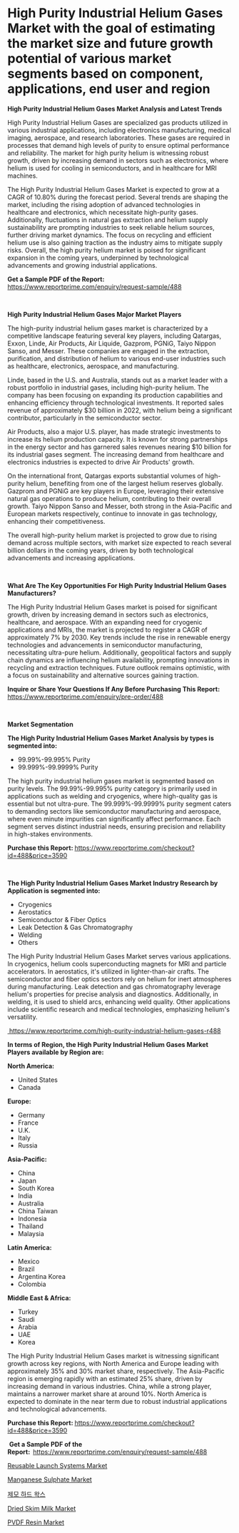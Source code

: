 <p><h1>High Purity Industrial Helium Gases Market with the goal of estimating the market size and future growth potential of various market segments based on component, applications, end user and region</h1></p><p><strong>High Purity Industrial Helium Gases Market Analysis and Latest Trends</strong></p>
<p><p>High Purity Industrial Helium Gases are specialized gas products utilized in various industrial applications, including electronics manufacturing, medical imaging, aerospace, and research laboratories. These gases are required in processes that demand high levels of purity to ensure optimal performance and reliability. The market for high purity helium is witnessing robust growth, driven by increasing demand in sectors such as electronics, where helium is used for cooling in semiconductors, and in healthcare for MRI machines.</p><p>The High Purity Industrial Helium Gases Market is expected to grow at a CAGR of 10.80% during the forecast period. Several trends are shaping the market, including the rising adoption of advanced technologies in healthcare and electronics, which necessitate high-purity gases. Additionally, fluctuations in natural gas extraction and helium supply sustainability are prompting industries to seek reliable helium sources, further driving market dynamics. The focus on recycling and efficient helium use is also gaining traction as the industry aims to mitigate supply risks. Overall, the high purity helium market is poised for significant expansion in the coming years, underpinned by technological advancements and growing industrial applications.</p></p>
<p><strong>Get a Sample PDF of the Report:&nbsp;</strong> <a href="https://www.reportprime.com/enquiry/request-sample/488">https://www.reportprime.com/enquiry/request-sample/488</a></p>
<p>&nbsp;</p>
<p><strong>High Purity Industrial Helium Gases Major Market Players</strong></p>
<p><p>The high-purity industrial helium gases market is characterized by a competitive landscape featuring several key players, including Qatargas, Exxon, Linde, Air Products, Air Liquide, Gazprom, PGNiG, Taiyo Nippon Sanso, and Messer. These companies are engaged in the extraction, purification, and distribution of helium to various end-user industries such as healthcare, electronics, aerospace, and manufacturing.</p><p>Linde, based in the U.S. and Australia, stands out as a market leader with a robust portfolio in industrial gases, including high-purity helium. The company has been focusing on expanding its production capabilities and enhancing efficiency through technological investments. It reported sales revenue of approximately $30 billion in 2022, with helium being a significant contributor, particularly in the semiconductor sector.</p><p>Air Products, also a major U.S. player, has made strategic investments to increase its helium production capacity. It is known for strong partnerships in the energy sector and has garnered sales revenues nearing $10 billion for its industrial gases segment. The increasing demand from healthcare and electronics industries is expected to drive Air Products' growth.</p><p>On the international front, Qatargas exports substantial volumes of high-purity helium, benefiting from one of the largest helium reserves globally. Gazprom and PGNiG are key players in Europe, leveraging their extensive natural gas operations to produce helium, contributing to their overall growth. Taiyo Nippon Sanso and Messer, both strong in the Asia-Pacific and European markets respectively, continue to innovate in gas technology, enhancing their competitiveness.</p><p>The overall high-purity helium market is projected to grow due to rising demand across multiple sectors, with market size expected to reach several billion dollars in the coming years, driven by both technological advancements and increasing applications.</p></p>
<p>&nbsp;</p>
<p><strong>What Are The Key Opportunities For High Purity Industrial Helium Gases Manufacturers?</strong></p>
<p><p>The High Purity Industrial Helium Gases market is poised for significant growth, driven by increasing demand in sectors such as electronics, healthcare, and aerospace. With an expanding need for cryogenic applications and MRIs, the market is projected to register a CAGR of approximately 7% by 2030. Key trends include the rise in renewable energy technologies and advancements in semiconductor manufacturing, necessitating ultra-pure helium. Additionally, geopolitical factors and supply chain dynamics are influencing helium availability, prompting innovations in recycling and extraction techniques. Future outlook remains optimistic, with a focus on sustainability and alternative sources gaining traction.</p></p>
<p><strong>Inquire or Share Your Questions If Any Before Purchasing This Report:</strong> <a href="https://www.reportprime.com/enquiry/pre-order/488">https://www.reportprime.com/enquiry/pre-order/488</a></p>
<p>&nbsp;</p>
<p><strong>Market Segmentation</strong></p>
<p><strong>The High Purity Industrial Helium Gases Market Analysis by types is segmented into:</strong></p>
<p><ul><li>99.99%-99.995% Purity</li><li>99.999%-99.9999% Purity</li></ul></p>
<p><p>The high purity industrial helium gases market is segmented based on purity levels. The 99.99%-99.995% purity category is primarily used in applications such as welding and cryogenics, where high-quality gas is essential but not ultra-pure. The 99.999%-99.9999% purity segment caters to demanding sectors like semiconductor manufacturing and aerospace, where even minute impurities can significantly affect performance. Each segment serves distinct industrial needs, ensuring precision and reliability in high-stakes environments.</p></p>
<p><strong>Purchase this Report:&nbsp;</strong><a href="https://www.reportprime.com/checkout?id=488&price=3590">https://www.reportprime.com/checkout?id=488&price=3590</a></p>
<p>&nbsp;</p>
<p><strong>The High Purity Industrial Helium Gases Market Industry Research by Application is segmented into:</strong></p>
<p><ul><li>Cryogenics</li><li>Aerostatics</li><li>Semiconductor & Fiber Optics</li><li>Leak Detection & Gas Chromatography</li><li>Welding</li><li>Others</li></ul></p>
<p><p>The High Purity Industrial Helium Gases Market serves various applications. In cryogenics, helium cools superconducting magnets for MRI and particle accelerators. In aerostatics, it's utilized in lighter-than-air crafts. The semiconductor and fiber optics sectors rely on helium for inert atmospheres during manufacturing. Leak detection and gas chromatography leverage helium's properties for precise analysis and diagnostics. Additionally, in welding, it is used to shield arcs, enhancing weld quality. Other applications include scientific research and medical technologies, emphasizing helium's versatility.</p></p>
<p><a href="https://www.reportprime.com/high-purity-industrial-helium-gases-r488">&nbsp;https://www.reportprime.com/high-purity-industrial-helium-gases-r488</a></p>
<p><strong>In terms of Region, the High Purity Industrial Helium Gases Market Players available by Region are:</strong></p>
<p>
    <p> <strong> North America: </strong>
        <ul>
            <li>United States</li>
            <li>Canada</li>
        </ul>
        </p> 
    <p> <strong> Europe: </strong>
        <ul>
            <li>Germany</li>
            <li>France</li>
            <li>U.K.</li>
            <li>Italy</li>
            <li>Russia</li>
        </ul>
        </p> 
    <p> <strong> Asia-Pacific: </strong>
        <ul>
            <li>China</li>
            <li>Japan</li>
            <li>South Korea</li>
            <li>India</li>
            <li>Australia</li>
            <li>China Taiwan</li>
            <li>Indonesia</li>
            <li>Thailand</li>
            <li>Malaysia</li>
        </ul>
        </p> 
    <p> <strong> Latin America: </strong>
        <ul>
            <li>Mexico</li>
            <li>Brazil</li>
            <li>Argentina Korea</li>
            <li>Colombia</li>
        </ul>
        </p> 
    <p> <strong> Middle East & Africa: </strong>
        <ul>
            <li>Turkey</li>
            <li>Saudi</li>
            <li>Arabia</li>
            <li>UAE</li>
            <li>Korea</li>
        </ul>
    </p>
    </p>
<p><p>The High Purity Industrial Helium Gases market is witnessing significant growth across key regions, with North America and Europe leading with approximately 35% and 30% market share, respectively. The Asia-Pacific region is emerging rapidly with an estimated 25% share, driven by increasing demand in various industries. China, while a strong player, maintains a narrower market share at around 10%. North America is expected to dominate in the near term due to robust industrial applications and technological advancements.</p></p>
<p><strong>Purchase this Report: </strong><a href="https://www.reportprime.com/checkout?id=488&price=3590">https://www.reportprime.com/checkout?id=488&price=3590</a></p>
<p>&nbsp;<strong>Get a Sample PDF of the Report:&nbsp;&nbsp;</strong><a href="https://www.reportprime.com/enquiry/request-sample/488">https://www.reportprime.com/enquiry/request-sample/488</a></p>
<p><strong></strong></p>
<p><p><a href="https://www.linkedin.com/pulse/reusable-launch-systems-market2024-2031-industry-insights-zifpe?trackingId=LaunolSlQwaZ790vAr9G4w%3D%3D">Reusable Launch Systems Market</a></p><p><a href="https://github.com/irfadac/Market-Research-Report-List-4/blob/main/manganese-sulphate-market.md">Manganese Sulphate Market</a></p><p><a href="https://medium.com/@staceyhilll73/%ED%97%A4%EC%96%B4-%EC%A0%9C%EA%B1%B0-%EA%B2%BD%EC%83%81-%EC%99%81%EC%8A%A4-%EC%8B%9C%EC%9E%A5-%EB%8F%99%ED%96%A5-%EB%B0%8F-%EC%A7%80%EC%97%AD-%ED%86%B5%EC%B0%B0%EB%A0%A5-2024%EB%85%84%EB%B6%80%ED%84%B0-2031%EB%85%84%EA%B9%8C%EC%A7%80%EC%9D%98-%EC%98%88%EC%B8%A1-50c0f577b1c4">제모 하드 왁스</a></p><p><a href="https://medium.com/@leneciacharles/strategic-market-insights-navigating-the-global-dried-skim-milk-market-landscape-2024-2031-6552611ea787">Dried Skim Milk Market</a></p><p><a href="https://github.com/ashepherd82/Market-Research-Report-List-6/blob/main/pvdf-resin-market.md">PVDF Resin Market</a></p></p>